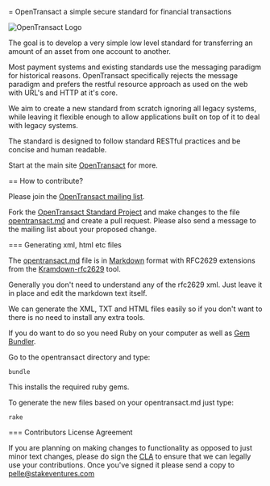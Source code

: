 = OpenTransact a simple secure standard for financial transactions

![OpenTransact Logo](http://www.opentransact.org/images/logo.png)

The goal is to develop a very simple low level standard for transferring an amount of an asset from one account to another.

Most payment systems and existing standards use the messaging paradigm for historical reasons. OpenTransact specifically rejects the message paradigm and prefers the restful resource approach as used on the web with URL's and HTTP at it's core.

We aim to create a new standard from scratch ignoring all legacy systems, while leaving it flexible enough to allow applications built on top of it to deal with legacy systems.

The standard is designed to follow standard RESTful practices and be concise and human readable.

Start at the main site [OpenTransact](http://opentransact.org) for more.

== How to contribute?

Please join the [OpenTransact mailing list](http://groups.google.com/group/opentransact).

Fork the [OpenTransact Standard Project](http://github.com/opentransact/opentransact) and make changes to the file [opentransact.md](https://github.com/opentransact/opentransact/blob/master/opentransact.md) and create a pull request. Please also send a message to the mailing list about your proposed change.

=== Generating xml, html etc files

The [opentransact.md](https://github.com/opentransact/opentransact/blob/master/opentransact.md) file is in  [Markdown](http://daringfireball.net/projects/markdown/syntax) format with RFC2629 extensions from the [Kramdown-rfc2629](https://github.com/cabo/kramdown-rfc2629) tool.

Generally you don't need to understand any of the rfc2629 xml. Just leave it in place and edit the markdown text itself.

We can generate the XML, TXT and HTML files easily so if you don't want to there is no need to install any extra tools.

If you do want to do so you need Ruby on your computer as well as [Gem Bundler](http://gembundler.com/).

Go to the opentransact directory and type:

    bundle

This installs the required ruby gems.

To generate the new files based on your opentransact.md just type:

    rake

=== Contributors License Agreement

If you are planning on making changes to functionality as opposed to just minor text changes, please do sign the [CLA](http://www.opentransact.org/cla.html) to ensure that we can legally use your contributions. Once you've signed it please send a copy to pelle@stakeventures.com




